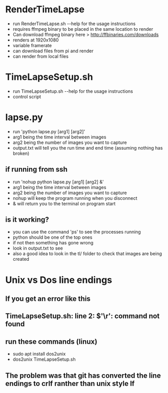 # RenderTimeLapse
- run RenderTimeLapse.sh --help for the usage instructions
- requires ffmpeg binary to be placed in the same location to render
- Can download ffmpeg binary here > http://ffbinaries.com/downloads
- renders at 1920x1080
- variable framerate
- can download files from pi and render
- can render from local files





# TimeLapseSetup.sh
- run TimeLapseSetup.sh --help for the usage instructions
- control script





# lapse.py
- run 'python lapse.py [arg1] [arg2]'
- arg1 being the time interval between images
- arg2 being the number of images you want to capture
- output.txt will tell you the run time and end time (assuming nothing has broken)


## if running from ssh
- run 'nohup python lapse.py [arg1] [arg2] &'
- arg1 being the time interval between images
- arg2 being the number of images you want to capture
- nohup will keep the program running when you disconnect
- & will return you to the terminal on program start


## is it working?
- you can use the command 'ps' to see the processes running
- python should be one of the top ones
- if not then something has gone wrong
- look in output.txt to see
- also a good idea to look in the tl/ folder to check that images are being created


# Unix vs Dos line endings
## If you get an error like this
## TimeLapseSetup.sh: line 2: $'\r': command not found
## run these commands (linux)
- sudo apt install dos2unix
- dos2unix TimeLapseSetup.sh

## The problem was that git has converted the line endings to crlf ranther than unix style lf
